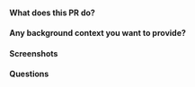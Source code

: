 #### What does this PR do?

#### Any background context you want to provide?

#### Screenshots

#### Questions
